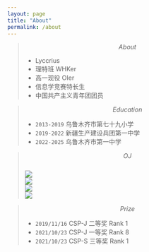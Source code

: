 ```yaml
---
layout: page
title: "About"
permalink: /about
---
```


> $$About$$  
> * Lyccrius
> * 理特班 WHKer
> * 高一现役 OIer
> * 信息学竞赛特长生
> * 中国共产主义青年团团员

> $$Education$$  
> * `2013-2019` 乌鲁木齐市第七十九小学
> * `2019-2022` 新疆生产建设兵团第一中学
> * `2022-2025` 乌鲁木齐市第一中学

> $$OJ$$  
> [![](https://atrating.baoshuo.dev/rating?username=Lyccrius)](https://atcoder.jp/users/Lyccrius)  
> [![](https://cf-rating.lyccrius.site/?user=Lyccrius)](https://codeforces.com/profile/Lyccrius)  
> [![](https://cf-rating.lyccrius.site/?user=overLeaf)](https://codeforces.com/profile/overLeaf)  
> [![](https://luogu-card.lyccrius.site/about?id=278046&disable_cache=true)](https://www.luogu.com.cn/user/278046)

> $$Prize$$
> * `2019/11/16` CSP-J 二等奖  Rank 1
> * `2021/10/23` CSP-J 一等奖 Rank 8
> * `2021/10/23` CSP-S 三等奖 Rank 1